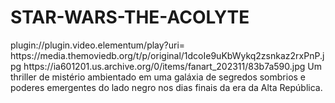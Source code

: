 # STAR-WARS-THE-ACOLYTE

<item>
<title>[COLOR silver][B] STAR WARS - THE ACOLYTE 1º TEMPORADA ( BREVE ) [/COLOR][/B][COLOR yellow]  FULL HD  [B][/COLOR][/B]</title>
<link>plugin://plugin.video.elementum/play?uri=</link>
<thumbnail>https://media.themoviedb.org/t/p/original/1dcoIe9uKbWykq2zsnkaz2rxPnP.jpg</thumbnail>
<fanart>https://ia601201.us.archive.org/0/items/fanart_202311/83b7a590.jpg</fanart>
<info>Um thriller de mistério ambientado em uma galáxia de segredos sombrios e poderes emergentes do lado negro nos dias finais da era da Alta República.</info>
</item>
